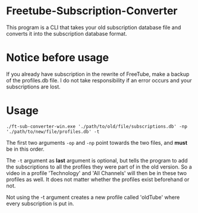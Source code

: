 # Freetube-Subscription-Converter
This program is a CLI that takes your old subscription database file and converts it into the subscription database format.

# Notice before usage

If you already have subscription in the rewrite of FreeTube, make a backup of the profiles.db file.
I do not take responsibility if an error occurs and your subscriptions are lost. 

# Usage
`./ft-sub-converter-win.exe './path/to/old/file/subscriptions.db' -np './path/to/new/file/profiles.db' -t`
 
The first two arguments `-op` and `-np` point towards the two files, and **must** be in this order.

The `-t` argument as **last** argument is optional, but tells the program to add the subscriptions to all the profiles they were part of in the old version.
So a video in a profile 'Technology' and 'All Channels' will then be in these two profiles as well.
It does not matter whether the profiles exist beforehand or not.


Not using the -t argument creates a new profile called 'oldTube' where every subscription is put in.

 
